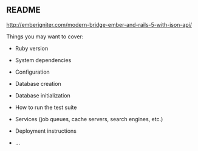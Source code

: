 ## README

http://emberigniter.com/modern-bridge-ember-and-rails-5-with-json-api/

Things you may want to cover:

* Ruby version

* System dependencies

* Configuration

* Database creation

* Database initialization

* How to run the test suite

* Services (job queues, cache servers, search engines, etc.)

* Deployment instructions

* ...
